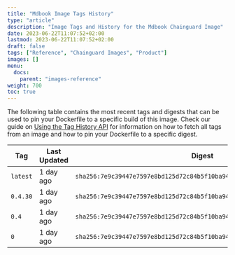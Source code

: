 ```yaml
---
title: "Mdbook Image Tags History"
type: "article"
description: "Image Tags and History for the Mdbook Chainguard Image"
date: 2023-06-22T11:07:52+02:00
lastmod: 2023-06-22T11:07:52+02:00
draft: false
tags: ["Reference", "Chainguard Images", "Product"]
images: []
menu:
  docs:
    parent: "images-reference"
weight: 700
toc: true
---
```


The following table contains the most recent tags and digests that can be used to pin your Dockerfile to a specific build of this image. Check our guide on [Using the Tag History API](/chainguard/chainguard-images/using-the-tag-history-api/) for information on how to fetch all tags from an image and how to pin your Dockerfile to a specific digest.

| Tag      | Last Updated | Digest                                                                    |
|----------|--------------|---------------------------------------------------------------------------|
| `latest` | 1 day ago    | `sha256:7e9c39447e7597e8bd125d72c84b5f10ba948657def1db6c59a01cbd16e11c50` |
| `0.4.30` | 1 day ago    | `sha256:7e9c39447e7597e8bd125d72c84b5f10ba948657def1db6c59a01cbd16e11c50` |
| `0.4`    | 1 day ago    | `sha256:7e9c39447e7597e8bd125d72c84b5f10ba948657def1db6c59a01cbd16e11c50` |
| `0`      | 1 day ago    | `sha256:7e9c39447e7597e8bd125d72c84b5f10ba948657def1db6c59a01cbd16e11c50` |
